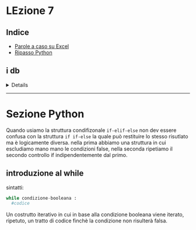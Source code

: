 # LEzione 7

## Indice

- [Parole a caso su Excel](#i-db)
- [Ripasso Python](#sezione-python)

## i db

<details>

## i 3 componeneti

### il db

### una roba

### le maschere

## le funzioni somma e media all'interno dei db

## i sub totoali

prima si ordina poi si calcola

### ordinare

### piu sub totali

### progetto

<details>
<summary>idee</summary>

i costi
devo creare un progetto per gestire un progetto di infomramtica, tempo, osti,
tutto tramite prospetti
se, collegamento tra fogli
gestire un db
con sub totali o funzioni db

presentare un piano per gestire ste cose
persone, costi, giorni, materiali, iva, spese

db subtotali o funzioni

compiti

    mese
    nome merce
    costo merce
    merce venduta

    impiegato
    stipendio
    ore
    straordinari

    affitto
    spedizioni


    per mese
        per persona
        per

    totale
        media
        stipedni
        inout

---

per ogni dipendente?
stipendio medio
stipendio più alto

costi
stipendi + bonus

- prespetto
  - prodotto venduto
  - numero
  - ricavato?
  - ricavato del mese
  - ricavato totale
  - dipendente del mese

---

bilancio = vendite - costi

- di ogni mese

  - impiegato del mese
  - prodotto piu venduto in assoluto - per mese
  - marca piu venduta in assoluto - per mese

- cos da usare:
  - if -> se supera un tot di ore -> flag
  - max -> massimo numero di ore per mese
  - and ->
  - or
  - media
  - somma
  - filtri avanzati -
  - subtotali -> impiegato, marca, prodotto -del mese

cosa far vedere

come prendiamo le cose

---

## domande

1. io ho provato a creare delle tabelle, dei filtri avanzati, e delle tabelle collegate a una tabella db ma non ha funzionato
2. volevo che i filtri agissero in base a un db che cambia, a cui venogno aggiunte delle righe
3. volevo che le funzini somma e max agissero in base a delle celle che genera un filtro, come si fa?

</details>

meglio usare maschere quando dobbiamo passare cose da un posto allaltro
meglio usare db e subtotoale quando vogliamo lavorare sui dati

</details>

---

# Sezione Python

Quando usiamo la struttura condifizonale `if-elif-else` non dev essere confusa con la struttura `if if-else` la quale può restituire lo stesso risutlato ma è logicamente diversa. nella prima abbiamo una struttura in cui escludiamo mano mano le condizioni false, nella seconda ripetiamo il secondo controllo if indipendentemente dal primo.

## introduzione al while

sintatti:

```python
while condizione-booleana :
  #codice

```

Un costrutto iterativo in cui in base alla condizione booleana viene iterato, ripetuto, un tratto di codice finchè la condizione non risulterà falsa.

```mermaid

```

